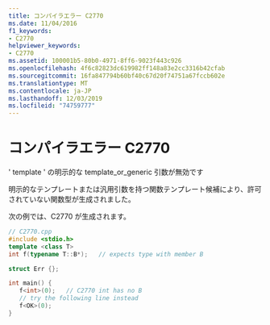 ```yaml
---
title: コンパイラエラー C2770
ms.date: 11/04/2016
f1_keywords:
- C2770
helpviewer_keywords:
- C2770
ms.assetid: 100001b5-80b0-4971-8ff6-9023f443c926
ms.openlocfilehash: 4f6c82823dc619982ff148a83e2cc3316b42cfab
ms.sourcegitcommit: 16fa847794b60bf40c67d20f74751a67fccb602e
ms.translationtype: MT
ms.contentlocale: ja-JP
ms.lasthandoff: 12/03/2019
ms.locfileid: "74759777"
---
```

# <a name="compiler-error-c2770"></a>コンパイラエラー C2770

' template ' の明示的な template_or_generic 引数が無効です

明示的なテンプレートまたは汎用引数を持つ関数テンプレート候補により、許可されていない関数型が生成されました。

次の例では、C2770 が生成されます。

```cpp
// C2770.cpp
#include <stdio.h>
template <class T>
int f(typename T::B*);   // expects type with member B

struct Err {};

int main() {
   f<int>(0);   // C2770 int has no B
   // try the following line instead
   f<OK>(0);
}
```
